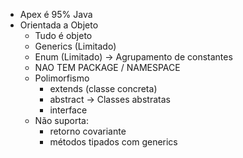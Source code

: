 - Apex é 95% Java
- Orientada a Objeto
  - Tudo é objeto
  - Generics (Limitado)
  - Enum (Limitado) -> Agrupamento de constantes
  - NAO TEM PACKAGE / NAMESPACE
  - Polimorfismo
    - extends (classe concreta)
    - abstract -> Classes abstratas
    - interface
  - Não suporta:
    - retorno covariante
    - métodos tipados com generics
